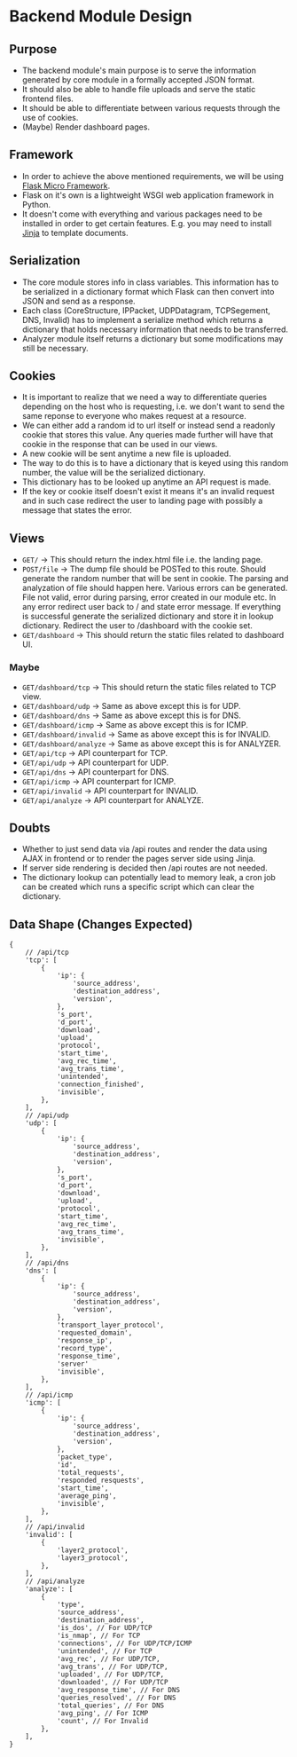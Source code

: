 # Backend Module Design

## Purpose
- The backend module's main purpose is to serve the information generated by core module in a formally accepted JSON format.
- It should also be able to handle file uploads and serve the static frontend files.
- It should be able to differentiate between various requests through the use of cookies.
- (Maybe) Render dashboard pages.

## Framework
- In order to achieve the above mentioned requirements, we will be using [Flask Micro Framework](https://flask.palletsprojects.com/en/1.1.x/).
- Flask on it's own is a lightweight WSGI web application framework in Python.
- It doesn't come with everything and various packages need to be installed in order to get certain features. E.g. you may need to install [Jinja](https://jinja.palletsprojects.com/en/2.11.x/) to template documents.

## Serialization
- The core module stores info in class variables. This information has to be serialized in a dictionary format which Flask can then convert into JSON and send as a response.
- Each class (CoreStructure, IPPacket, UDPDatagram, TCPSegement, DNS, Invalid) has to implement a serialize method which returns a dictionary that holds necessary information that needs to be transferred.
- Analyzer module itself returns a dictionary but some modifications may still be necessary.

## Cookies
- It is important to realize that we need a way to differentiate queries depending on the host who is requesting, i.e. we don't want to send the same reponse to everyone who makes request at a resource.
- We can either add a random id to url itself or instead send a readonly cookie that stores this value. Any queries made further will have that cookie in the response that can be used in our views.
- A new cookie will be sent anytime a new file is uploaded.
- The way to do this is to have a dictionary that is keyed using this random number, the value will be the serialized dictionary.
- This dictionary has to be looked up anytime an API request is made.
- If the key or cookie itself doesn't exist it means it's an invalid request and in such case redirect the user to landing page with possibly a message that states the error.

## Views
- `GET/` -> This should return the index.html file i.e. the landing page.
- `POST/file` -> The dump file should be POSTed to this route. Should generate the random number that will be sent in cookie. The parsing and analyzation of file should happen here. Various errors can be generated. File not valid, error during parsing, error created in our module etc. In any error redirect user back to / and state error message. If everything is successful generate the serialized dictionary and store it in lookup dictionary. Redirect the user to /dashboard with the cookie set.
- `GET/dashboard` -> This should return the static files related to dashboard UI.
### Maybe
- `GET/dashboard/tcp` -> This should return the static files related to TCP view.
- `GET/dashboard/udp` -> Same as above except this is for UDP.
- `GET/dashboard/dns` -> Same as above except this is for DNS.
- `GET/dashboard/icmp` -> Same as above except this is for ICMP.
- `GET/dashboard/invalid` -> Same as above except this is for INVALID.
- `GET/dashboard/analyze` -> Same as above except this is for ANALYZER.
- `GET/api/tcp` -> API counterpart for TCP.
- `GET/api/udp` -> API counterpart for UDP.
- `GET/api/dns` -> API counterpart for DNS.
- `GET/api/icmp` -> API counterpart for ICMP.
- `GET/api/invalid` -> API counterpart for INVALID.
- `GET/api/analyze` -> API counterpart for ANALYZE.

## Doubts
- Whether to just send data via /api routes and render the data using AJAX in frontend or to render the pages server side using Jinja.
- If server side rendering is decided then /api routes are not needed.
- The dictionary lookup can potentially lead to memory leak, a cron job can be created which runs a specific script which can clear the dictionary.

## Data Shape (Changes Expected)
```
{
    // /api/tcp
    'tcp': [
        {
            'ip': {
                'source_address',
                'destination_address',
                'version',
            },
            's_port',
            'd_port',
            'download',
            'upload',
            'protocol',
            'start_time',
            'avg_rec_time',
            'avg_trans_time',
            'unintended',
            'connection_finished',
            'invisible',
        },
    ],
    // /api/udp
    'udp': [
        {
            'ip': {
                'source_address',
                'destination_address',
                'version',
            },
            's_port',
            'd_port',
            'download',
            'upload',
            'protocol',
            'start_time',
            'avg_rec_time',
            'avg_trans_time',
            'invisible',
        },
    ],
    // /api/dns
    'dns': [
        {
            'ip': {
                'source_address',
                'destination_address',
                'version',
            },
            'transport_layer_protocol',
            'requested_domain',
            'response_ip',
            'record_type',
            'response_time',
            'server'
            'invisible',
        },
    ],
    // /api/icmp
    'icmp': [
        {
            'ip': {
                'source_address',
                'destination_address',
                'version',
            },
            'packet_type',
            'id',
            'total_requests',
            'responded_resquests',
            'start_time',
            'average_ping',
            'invisible',
        },
    ],
    // /api/invalid
    'invalid': [
        {
            'layer2_protocol',
            'layer3_protocol',
        },
    ],
    // /api/analyze
    'analyze': [
        {
            'type',
            'source_address',
            'destination_address',
            'is_dos', // For UDP/TCP
            'is_nmap', // For TCP
            'connections', // For UDP/TCP/ICMP
            'unintended', // For TCP
            'avg_rec', // For UDP/TCP,
            'avg_trans', // For UDP/TCP,
            'uploaded', // For UDP/TCP,
            'downloaded', // For UDP/TCP
            'avg_response_time', // For DNS
            'queries_resolved', // For DNS
            'total_queries', // For DNS
            'avg_ping', // For ICMP
            'count', // For Invalid
        },
    ],
}
```